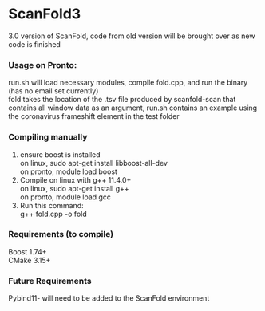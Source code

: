 # ScanFold3
3.0 version of ScanFold, code from old version will be brought over as new code is finished  

### Usage on Pronto:  
run.sh will load necessary modules, compile fold.cpp, and run the binary (has no email set currently)  
fold takes the location of the .tsv file produced by scanfold-scan that contains all window data as an argument, run.sh contains an example using the coronavirus frameshift element in the test folder
### Compiling manually  
1. ensure boost is installed  
on linux, sudo apt-get install libboost-all-dev    
on pronto, module load boost  
2. Compile on linux with g++ 11.4.0+  
on linux, sudo apt-get install g++  
on pronto, module load gcc  
3. Run this command:  
g++ fold.cpp -o fold  
### Requirements (to compile)  
Boost 1.74+  
CMake 3.15+  
### Future Requirements  
Pybind11- will need to be added to the ScanFold environment  
